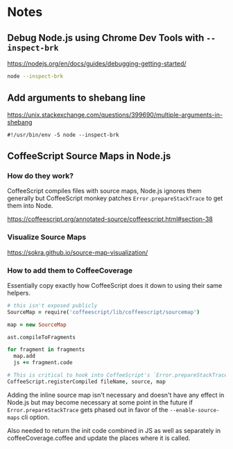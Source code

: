 Notes
=====

Debug Node.js using Chrome Dev Tools with `--inspect-brk`
----

https://nodejs.org/en/docs/guides/debugging-getting-started/

```bash
node --inspect-brk
```


Add arguments to shebang line
----

https://unix.stackexchange.com/questions/399690/multiple-arguments-in-shebang

```
#!/usr/bin/env -S node --inspect-brk
```

CoffeeScript Source Maps in Node.js
----

### How do they work?

CoffeeScript compiles files with source maps, Node.js ignores them generally
but CoffeeScript monkey patches `Error.prepareStackTrace` to get them into Node.

https://coffeescript.org/annotated-source/coffeescript.html#section-38

### Visualize Source Maps

https://sokra.github.io/source-map-visualization/

### How to add them to CoffeeCoverage

Essentially copy exactly how CoffeeScript does it down to using their same
helpers.

```coffee
# this isn't exposed publicly
SourceMap = require('coffeescript/lib/coffeescript/sourcemap')

map = new SourceMap

ast.compileToFragments

for fragment in fragments
  map.add
  js += fragment.code

# This is critical to hook into CoffeeScript's `Error.prepareStackTrace` hack
CoffeeScript.registerCompiled fileName, source, map
```

Adding the inline source map isn't necessary and doesn't have any effect in
Node.js but may become necessary at some point in the future if
`Error.prepareStackTrace` gets phased out in favor of the `--enable-source-maps`
cli option.

Also needed to return the init code combined in JS as well as separately in
coffeeCoverage.coffee and update the places where it is called.
